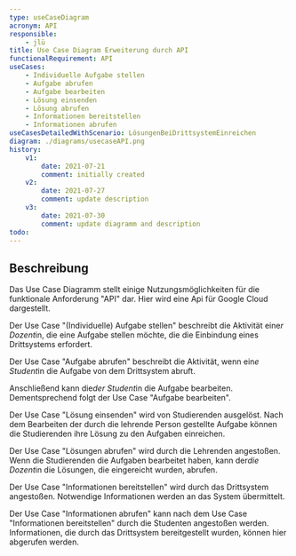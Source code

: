 ```yaml
---
type: useCaseDiagram
acronym: API
responsible: 
    - jlü
title: Use Case Diagram Erweiterung durch API 
functionalRequirement: API
useCases:
    - Individuelle Aufgabe stellen
    - Aufgabe abrufen
    - Aufgabe bearbeiten
    - Lösung einsenden
    - Lösung abrufen
    - Informationen bereitstellen
    - Informationen abrufen
useCasesDetailedWithScenario: LösungenBeiDrittsystemEinreichen
diagram: ./diagrams/usecaseAPI.png
history:
    v1:
        date: 2021-07-21
        comment: initially created
    v2:
        date: 2021-07-27
        comment: update description
    v3: 
        date: 2021-07-30
        comment: update diagramm and description
todo:
---
```


## Beschreibung

Das Use Case Diagramm stellt einige Nutzungsmöglichkeiten für die funktionale Anforderung "API" dar. Hier wird eine Api für 
Google Cloud dargestellt. 

Der Use Case "(Individuelle) Aufgabe stellen" beschreibt die Aktivität eine*r Dozent*in, die eine Aufgabe 
stellen möchte, die die Einbindung eines Drittsystems erfordert. 

Der Use Case "Aufgabe abrufen" beschreibt die Aktivität, wenn ein*e Student*in die Aufgabe von dem Drittsystem abruft.

Anschließend kann die*der Student*in die Aufgabe bearbeiten. Dementsprechend folgt der Use Case "Aufgabe bearbeiten". 

Der Use Case "Lösung einsenden" wird von Studierenden ausgelöst. Nach dem Bearbeiten der durch die lehrende Person gestellte Aufgabe 
können die Studierenden ihre Lösung zu den Aufgaben einreichen.

Der Use Case "Lösungen abrufen" wird durch die Lehrenden angestoßen. Wenn die Studierenden die Aufgaben bearbeitet haben, 
kann der*die Dozent*in die Lösungen, die eingereicht wurden, abrufen. 


Der Use Case "Informationen bereitstellen" wird durch das Drittsystem angestoßen. Notwendige Informationen werden an das
System übermittelt.

Der Use Case "Informationen abrufen" kann nach dem Use Case "Informationen bereitstellen" durch die Studenten angestoßen werden.
Informationen, die durch das Drittsystem bereitgestellt wurden, können hier abgerufen werden.
